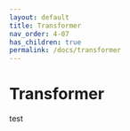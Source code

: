```yaml
---
layout: default
title: Transformer
nav_order: 4-07
has_children: true
permalink: /docs/transformer
---
```


# Transformer

test


